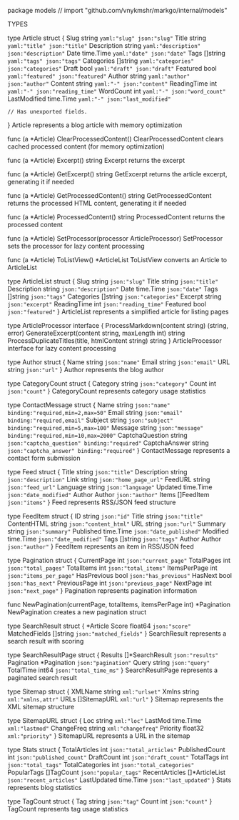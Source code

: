 package models // import "github.com/vnykmshr/markgo/internal/models"


TYPES

type Article struct {
	Slug         string    `yaml:"slug" json:"slug"`
	Title        string    `yaml:"title" json:"title"`
	Description  string    `yaml:"description" json:"description"`
	Date         time.Time `yaml:"date" json:"date"`
	Tags         []string  `yaml:"tags" json:"tags"`
	Categories   []string  `yaml:"categories" json:"categories"`
	Draft        bool      `yaml:"draft" json:"draft"`
	Featured     bool      `yaml:"featured" json:"featured"`
	Author       string    `yaml:"author" json:"author"`
	Content      string    `yaml:"-" json:"content"`
	ReadingTime  int       `yaml:"-" json:"reading_time"`
	WordCount    int       `yaml:"-" json:"word_count"`
	LastModified time.Time `yaml:"-" json:"last_modified"`

	// Has unexported fields.
}
    Article represents a blog article with memory optimization

func (a *Article) ClearProcessedContent()
    ClearProcessedContent clears cached processed content (for memory
    optimization)

func (a *Article) Excerpt() string
    Excerpt returns the excerpt

func (a *Article) GetExcerpt() string
    GetExcerpt returns the article excerpt, generating it if needed

func (a *Article) GetProcessedContent() string
    GetProcessedContent returns the processed HTML content, generating it if
    needed

func (a *Article) ProcessedContent() string
    ProcessedContent returns the processed content

func (a *Article) SetProcessor(processor ArticleProcessor)
    SetProcessor sets the processor for lazy content processing

func (a *Article) ToListView() *ArticleList
    ToListView converts an Article to ArticleList

type ArticleList struct {
	Slug        string    `json:"slug"`
	Title       string    `json:"title"`
	Description string    `json:"description"`
	Date        time.Time `json:"date"`
	Tags        []string  `json:"tags"`
	Categories  []string  `json:"categories"`
	Excerpt     string    `json:"excerpt"`
	ReadingTime int       `json:"reading_time"`
	Featured    bool      `json:"featured"`
}
    ArticleList represents a simplified article for listing pages

type ArticleProcessor interface {
	ProcessMarkdown(content string) (string, error)
	GenerateExcerpt(content string, maxLength int) string
	ProcessDuplicateTitles(title, htmlContent string) string
}
    ArticleProcessor interface for lazy content processing

type Author struct {
	Name  string `json:"name"`
	Email string `json:"email"`
	URL   string `json:"url"`
}
    Author represents the blog author

type CategoryCount struct {
	Category string `json:"category"`
	Count    int    `json:"count"`
}
    CategoryCount represents category usage statistics

type ContactMessage struct {
	Name            string `json:"name" binding:"required,min=2,max=50"`
	Email           string `json:"email" binding:"required,email"`
	Subject         string `json:"subject" binding:"required,min=5,max=100"`
	Message         string `json:"message" binding:"required,min=10,max=2000"`
	CaptchaQuestion string `json:"captcha_question" binding:"required"`
	CaptchaAnswer   string `json:"captcha_answer" binding:"required"`
}
    ContactMessage represents a contact form submission

type Feed struct {
	Title       string     `json:"title"`
	Description string     `json:"description"`
	Link        string     `json:"home_page_url"`
	FeedURL     string     `json:"feed_url"`
	Language    string     `json:"language"`
	Updated     time.Time  `json:"date_modified"`
	Author      Author     `json:"author"`
	Items       []FeedItem `json:"items"`
}
    Feed represents RSS/JSON feed structure

type FeedItem struct {
	ID          string    `json:"id"`
	Title       string    `json:"title"`
	ContentHTML string    `json:"content_html"`
	URL         string    `json:"url"`
	Summary     string    `json:"summary"`
	Published   time.Time `json:"date_published"`
	Modified    time.Time `json:"date_modified"`
	Tags        []string  `json:"tags"`
	Author      Author    `json:"author"`
}
    FeedItem represents an item in RSS/JSON feed

type Pagination struct {
	CurrentPage  int  `json:"current_page"`
	TotalPages   int  `json:"total_pages"`
	TotalItems   int  `json:"total_items"`
	ItemsPerPage int  `json:"items_per_page"`
	HasPrevious  bool `json:"has_previous"`
	HasNext      bool `json:"has_next"`
	PreviousPage int  `json:"previous_page"`
	NextPage     int  `json:"next_page"`
}
    Pagination represents pagination information

func NewPagination(currentPage, totalItems, itemsPerPage int) *Pagination
    NewPagination creates a new pagination struct

type SearchResult struct {
	*Article
	Score         float64  `json:"score"`
	MatchedFields []string `json:"matched_fields"`
}
    SearchResult represents a search result with scoring

type SearchResultPage struct {
	Results    []*SearchResult `json:"results"`
	Pagination *Pagination     `json:"pagination"`
	Query      string          `json:"query"`
	TotalTime  int64           `json:"total_time_ms"`
}
    SearchResultPage represents a paginated search result

type Sitemap struct {
	XMLName string       `xml:"urlset"`
	Xmlns   string       `xml:"xmlns,attr"`
	URLs    []SitemapURL `xml:"url"`
}
    Sitemap represents the XML sitemap structure

type SitemapURL struct {
	Loc        string    `xml:"loc"`
	LastMod    time.Time `xml:"lastmod"`
	ChangeFreq string    `xml:"changefreq"`
	Priority   float32   `xml:"priority"`
}
    SitemapURL represents a URL in the sitemap

type Stats struct {
	TotalArticles   int            `json:"total_articles"`
	PublishedCount  int            `json:"published_count"`
	DraftCount      int            `json:"draft_count"`
	TotalTags       int            `json:"total_tags"`
	TotalCategories int            `json:"total_categories"`
	PopularTags     []TagCount     `json:"popular_tags"`
	RecentArticles  []*ArticleList `json:"recent_articles"`
	LastUpdated     time.Time      `json:"last_updated"`
}
    Stats represents blog statistics

type TagCount struct {
	Tag   string `json:"tag"`
	Count int    `json:"count"`
}
    TagCount represents tag usage statistics

